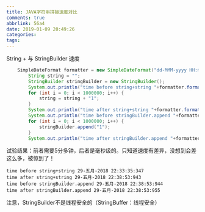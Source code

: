 ```yaml
---
title: JAVA字符串拼接速度对比
comments: true
abbrlink: 56a4
date: 2019-01-09 20:49:26
categories:
tags:
---
```


String + 与 StringBuilder 速度
<!-- more -->

```java
    SimpleDateFormat formatter = new SimpleDateFormat("dd-MMM-yyyy HH:mm:ss:SSS");
		String string = "";
		StringBuilder stringBuilder = new StringBuilder();
		System.out.println("time before string+string "+formatter.format(new Date()));
		for (int i = 0; i < 1000000; i++) {
			string = string + "1";
		}
		System.out.println("time after string+string "+formatter.format(new Date()));
		System.out.println("time before stringBuilder.append "+formatter.format(new Date()));
		for (int i = 0; i < 1000000; i++) {
			stringBuilder.append("1");
		}
		System.out.println("time after stringBuilder.append "+formatter.format(new Date()));
```
试验结果：前者需要5分多钟，后者是毫秒级的。只知道速度有差异，没想到会差这么多，被惊到了！

```shell
time before string+string 29-五月-2018 22:33:35:347
time after string+string 29-五月-2018 22:38:53:943
time before stringBuilder.append 29-五月-2018 22:38:53:944
time after stringBuilder.append 29-五月-2018 22:38:53:955
```


注意，StringBuilder不是线程安全的（StringBuffer：线程安全）
